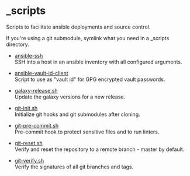 # _scripts

Scripts to facilitate ansible deployments and source control.

If you're using a git submodule, symlink what you need in a _scripts directory.

* [ansible-ssh](../ansible_collections/oszi/environments/roles/toolbox/files/bin/ansible-ssh)  
SSH into a host in an ansible inventory with all configured arguments.

* [ansible-vault-id-client](../ansible_collections/oszi/environments/roles/toolbox/files/bin/ansible-vault-id-client)  
Script to use as "vault id" for GPG encrypted vault passwords.

* [galaxy-release.sh](galaxy-release.sh)  
Update the galaxy versions for a new release.

* [git-init.sh](git-init.sh)  
Initialize git hooks and git submodules after cloning.

* [git-pre-commit.sh](git-pre-commit.sh)  
Pre-commit hook to protect sensitive files and to run linters.

* [git-reset.sh](git-reset.sh)  
Verify and reset the repository to a remote branch - master by default.

* [git-verify.sh](git-verify.sh)  
Verify the signatures of all git branches and tags.
